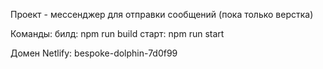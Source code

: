 Проект  - мессенджер для отправки сообщений (пока только верстка)

Команды:
билд: npm run build
старт: npm run start

Домен Netlify: bespoke-dolphin-7d0f99

